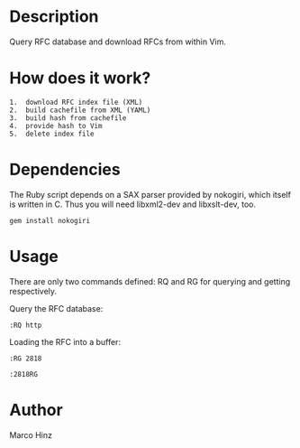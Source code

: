 Description
===========

Query RFC database and download RFCs from within Vim.

How does it work?
=================

    1.  download RFC index file (XML)
    2.  build cachefile from XML (YAML)
    3.  build hash from cachefile
    4.  provide hash to Vim
    5.  delete index file

Dependencies
============

The Ruby script depends on a SAX parser provided by nokogiri, which itself is
written in C. Thus you will need libxml2-dev and libxslt-dev, too.

    gem install nokogiri

Usage
=====

There are only two commands defined: RQ and RG for querying and getting
respectively.

Query the RFC database:

    :RQ http

Loading the RFC into a buffer:

    :RG 2818

    :2818RG

Author
======

Marco Hinz
